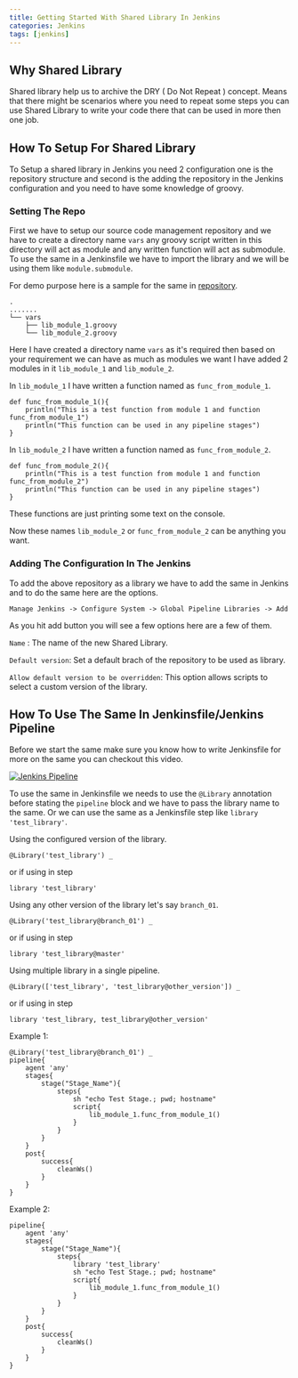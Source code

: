 ```yaml
---
title: Getting Started With Shared Library In Jenkins
categories: Jenkins
tags: [jenkins]
---
```



## Why Shared Library
Shared library help us to archive the DRY ( Do Not Repeat ) concept. Means that there might be scenarios where you need to repeat some steps you can use Shared Library to write your code there that can be used in more then one job.


## How To Setup For Shared Library

To Setup a shared library in Jenkins you need 2 configuration one is the repository structure and second is the adding the repository in the Jenkins configuration and you need to have some knowledge of groovy.


### Setting The Repo

First we have to setup our source code management repository and we have to create a directory name `vars` any groovy script written in this directory will act as module and any written function will act as submodule. To use the same in a Jenkinsfile we have to import the library and we will be using them like `module.submodule`.


For demo purpose here is a sample for the same in [repository](https://github.com/lyfofvipin/jenkins_tutorials).


```
.
.......
└── vars
    ├── lib_module_1.groovy
    └── lib_module_2.groovy
```


Here I have created a directory name `vars` as it's required then based on your requirement we can have as much as modules we want I have added 2 modules in it `lib_module_1` and `lib_module_2`.


In `lib_module_1` I have written a function named as `func_from_module_1`.

```
def func_from_module_1(){
    println("This is a test function from module 1 and function func_from_module_1")
    println("This function can be used in any pipeline stages")
}
```


In `lib_module_2` I have written a function named as `func_from_module_2`.

```
def func_from_module_2(){
    println("This is a test function from module 1 and function func_from_module_2")
    println("This function can be used in any pipeline stages")
}
```


These functions are just printing some text on the console.


Now these names `lib_module_2` or `func_from_module_2` can be anything you want.


### Adding The Configuration In The Jenkins

To add the above repository as a library we have to add the same in Jenkins and to do the same here are the options.


`Manage Jenkins -> Configure System -> Global Pipeline Libraries -> Add`


As you hit add button you will see a few options here are a few of them.


`Name` : The name of the new Shared Library.

`Default version`: Set a default brach of the repository to be used as library.

`Allow default version to be overridden`: This option allows scripts to select a custom version of the library.


## How To Use The Same In Jenkinsfile/Jenkins Pipeline


Before we start the same make sure you know how to write Jenkinsfile for more on the same you can checkout this video.

[![Jenkins Pipeline](https://img.youtube.com/vi/mBsm8ipQgRE/hqdefault.jpg)](https://www.youtube.com/embed/mBsm8ipQgRE)


To use the same in Jenkinsfile we needs to use the `@Library` annotation before stating the `pipeline` block and we have to pass the library name to the same.
Or we can use the same as a Jenkinsfile step like `library 'test_library'`.


Using the configured version of the library.
```
@Library('test_library') _
```
or if using in step
```
library 'test_library'
```

Using any other version of the library let's say `branch_01`.
```
@Library('test_library@branch_01') _
```
or if using in step
```
library 'test_library@master'
```

Using multiple library in a single pipeline.
```
@Library(['test_library', 'test_library@other_version']) _
```
or if using in step
```
library 'test_library, test_library@other_version'
```

Example 1:
```
@Library('test_library@branch_01') _
pipeline{
    agent 'any'
    stages{
        stage("Stage_Name"){
            steps{
                sh "echo Test Stage.; pwd; hostname"
                script{
                    lib_module_1.func_from_module_1()
                }
            }
        }
    }
    post{
        success{
            cleanWs()
        }
    }
}
```

Example 2:
```
pipeline{
    agent 'any'
    stages{
        stage("Stage_Name"){
            steps{
                library 'test_library'
                sh "echo Test Stage.; pwd; hostname"
                script{
                    lib_module_1.func_from_module_1()
                }
            }
        }
    }
    post{
        success{
            cleanWs()
        }
    }
}
```
